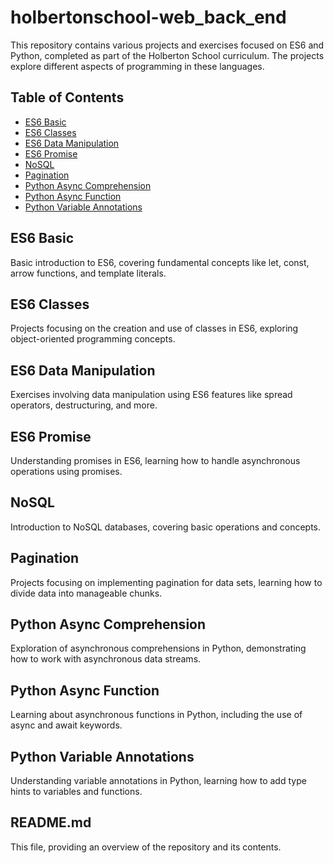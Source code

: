 # holbertonschool-web_back_end

This repository contains various projects and exercises focused on ES6 and Python, completed as part of the Holberton School curriculum. The projects explore different aspects of programming in these languages.

## Table of Contents
- [ES6 Basic](#es6-basic)
- [ES6 Classes](#es6-classes)
- [ES6 Data Manipulation](#es6-data-manipulation)
- [ES6 Promise](#es6-promise)
- [NoSQL](#nosql)
- [Pagination](#pagination)
- [Python Async Comprehension](#python-async-comprehension)
- [Python Async Function](#python-async-function)
- [Python Variable Annotations](#python-variable-annotations)

## ES6 Basic
Basic introduction to ES6, covering fundamental concepts like let, const, arrow functions, and template literals.

## ES6 Classes
Projects focusing on the creation and use of classes in ES6, exploring object-oriented programming concepts.

## ES6 Data Manipulation
Exercises involving data manipulation using ES6 features like spread operators, destructuring, and more.

## ES6 Promise
Understanding promises in ES6, learning how to handle asynchronous operations using promises.

## NoSQL
Introduction to NoSQL databases, covering basic operations and concepts.

## Pagination
Projects focusing on implementing pagination for data sets, learning how to divide data into manageable chunks.

## Python Async Comprehension
Exploration of asynchronous comprehensions in Python, demonstrating how to work with asynchronous data streams.

## Python Async Function
Learning about asynchronous functions in Python, including the use of async and await keywords.

## Python Variable Annotations
Understanding variable annotations in Python, learning how to add type hints to variables and functions.

## README.md
This file, providing an overview of the repository and its contents.

